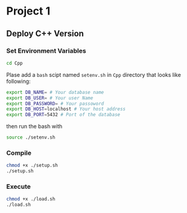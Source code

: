 # Project 1



## Deploy C++ Version
### Set Environment Variables
```bash
cd Cpp
```
Plase add a `bash` scipt named `setenv.sh` in `Cpp` directory that looks like following:
```bash
export DB_NAME= # Your database name
export DB_USER= # Your user Name
export DB_PASSWORD= # Your passoword
export DB_HOST=localhost # Your host address
export DB_PORT=5432 # Port of the database
```
then run the bash with
```bash
source ./setenv.sh
```

### Compile
```bash
chmod +x ./setup.sh
./setup.sh
```

### Execute
```bash
chmod +x ./load.sh
./load.sh
```
